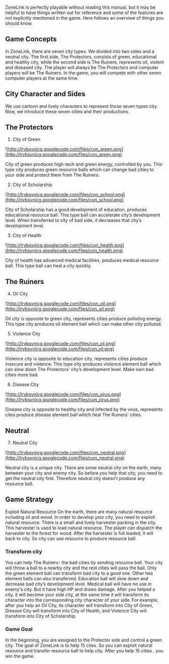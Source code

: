 ZoneLink is perfectly playable without reading this manual, but it may be helpful to have things written out for reference and some of the features are not explicitly mentioned in the game. Here follows an overview of things you should know.

## Game Concepts ##
In ZoneLink, there are seven city types. We divided into two sides and a neutral city.
The first side, The Protectors, consists of green, educational and healthy city, while the second side is The Ruiners, represents oil, violent and diseased city. The player will always be The Protectors and computer players will be The Ruiners. In the game, you will compete with other seven computer players at the same time.

## City Character and Sides ##
We use cartoon and lively characters to represent those seven types city. Now, we introduce these seven cities and their productions.

## The Protectors ##
1.	City of Green

![http://lrvbsvnicg.googlecode.com/files/con_green.png](http://lrvbsvnicg.googlecode.com/files/con_green.png)

City of green produces high-tech and green energy, controlled by you. This type city produces green resource balls which can change bad cities to your side and protect them from The Ruiners.

2.	City of Scholarship

![http://lrvbsvnicg.googlecode.com/files/con_school.png](http://lrvbsvnicg.googlecode.com/files/con_school.png)

City of Scholarship has a good development of education, produces educational resource ball. This type ball can accelerate city’s development level. When transferred to city of bad side, it decreases that city’s development level.

3.	City of Health

![http://lrvbsvnicg.googlecode.com/files/con_health.png](http://lrvbsvnicg.googlecode.com/files/con_health.png)

City of health has advanced medical facilities, produces medical resource ball. This type ball can heal a city quickly.

## The Ruiners ##
4.	Oil City

![http://lrvbsvnicg.googlecode.com/files/con_oil.png](http://lrvbsvnicg.googlecode.com/files/con_oil.png)

Oil city is opposite to green city, represents cities produce polluting energy. This type city produces oil element ball which can make other city polluted.

5.	Violence City

![http://lrvbsvnicg.googlecode.com/files/con_vil.png](http://lrvbsvnicg.googlecode.com/files/con_vil.png)

Violence city is opposite to education city, represents cities produce insecure and violence. This type city produces violence element ball which can slow down The Protectors' city’s development level.
Make own bad cities more bad.

6.	Disease City

![http://lrvbsvnicg.googlecode.com/files/con_virus.png](http://lrvbsvnicg.googlecode.com/files/con_virus.png)

Disease city is opposite to healthy city and infected by the virus, represents cites produce disease element ball which heal The Ruiners' cities.

## Neutral ##
7.	Neutral City

![http://lrvbsvnicg.googlecode.com/files/con_neutral.png](http://lrvbsvnicg.googlecode.com/files/con_neutral.png)

Neutral city is a unique city. There are some neutral city on the earth, many between your city and enemy city. So before you help that city, you need to get the neutral city first. Therefore neutral city doesn’t produce any resource ball.


## Game Strategy ##
Exploit Natural Resource
On the earth, there are many natural resource including oil and wood. In order to develop your city, you need to exploit natural resource. There is a small and lively harvester packing in the city. This harvester is used to load natural resource. The player can dispatch the harvester to the forest for wood. After the harvester is full loaded, it will back to city. So city can use resource to produce resource ball.

### Transform city ###
You can help The Ruiners- the bad cities by sending resource ball. Your city will throw a ball to a nearby city and the rest cities will pass the ball. Only the green element ball can transform bad city to a good one. Other two element balls can also transferred. Education ball will slow down and decrease bad city’s development level. Medical ball will have no use in enemy's city. But it have high HP and draws damage. After you helped a city, it will become your side city, at the same time it will transform its character into the corresponding city character of your side. For example, after you help an Oil City, its character will transform into City of Green, Disease City will transform into City of Health, and Violence City will transform into City of Scholarship.

### Game Goal ###
In the beginning, you are assigned to the Protector side and control a green city. The goal of ZoneLink is to help 15 cites. So you can exploit natural resource and transfer resource ball to help city.  After you help 15 cities , you win the game.